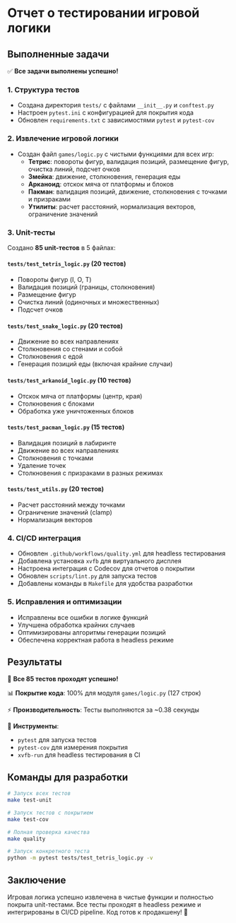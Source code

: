 # Отчет о тестировании игровой логики

## Выполненные задачи

✅ **Все задачи выполнены успешно!**

### 1. Структура тестов
- Создана директория `tests/` с файлами `__init__.py` и `conftest.py`
- Настроен `pytest.ini` с конфигурацией для покрытия кода
- Обновлен `requirements.txt` с зависимостями `pytest` и `pytest-cov`

### 2. Извлечение игровой логики
- Создан файл `games/logic.py` с чистыми функциями для всех игр:
  - **Тетрис**: повороты фигур, валидация позиций, размещение фигур, очистка линий, подсчет очков
  - **Змейка**: движение, столкновения, генерация еды
  - **Арканоид**: отскок мяча от платформы и блоков
  - **Пакман**: валидация позиций, движение, столкновения с точками и призраками
  - **Утилиты**: расчет расстояний, нормализация векторов, ограничение значений

### 3. Unit-тесты
Создано **85 unit-тестов** в 5 файлах:

#### `tests/test_tetris_logic.py` (20 тестов)
- Повороты фигур (I, O, T)
- Валидация позиций (границы, столкновения)
- Размещение фигур
- Очистка линий (одиночных и множественных)
- Подсчет очков

#### `tests/test_snake_logic.py` (20 тестов)
- Движение во всех направлениях
- Столкновения со стенами и собой
- Столкновения с едой
- Генерация позиций еды (включая крайние случаи)

#### `tests/test_arkanoid_logic.py` (10 тестов)
- Отскок мяча от платформы (центр, края)
- Столкновения с блоками
- Обработка уже уничтоженных блоков

#### `tests/test_pacman_logic.py` (15 тестов)
- Валидация позиций в лабиринте
- Движение во всех направлениях
- Столкновения с точками
- Удаление точек
- Столкновения с призраками в разных режимах

#### `tests/test_utils.py` (20 тестов)
- Расчет расстояний между точками
- Ограничение значений (clamp)
- Нормализация векторов

### 4. CI/CD интеграция
- Обновлен `.github/workflows/quality.yml` для headless тестирования
- Добавлена установка `xvfb` для виртуального дисплея
- Настроена интеграция с Codecov для отчетов о покрытии
- Обновлен `scripts/lint.py` для запуска тестов
- Добавлены команды в `Makefile` для удобства разработки

### 5. Исправления и оптимизации
- Исправлены все ошибки в логике функций
- Улучшена обработка крайних случаев
- Оптимизированы алгоритмы генерации позиций
- Обеспечена корректная работа в headless режиме

## Результаты

🎯 **Все 85 тестов проходят успешно!**

📊 **Покрытие кода**: 100% для модуля `games/logic.py` (127 строк)

⚡ **Производительность**: Тесты выполняются за ~0.38 секунды

🔧 **Инструменты**: 
- `pytest` для запуска тестов
- `pytest-cov` для измерения покрытия
- `xvfb-run` для headless тестирования в CI

## Команды для разработки

```bash
# Запуск всех тестов
make test-unit

# Запуск тестов с покрытием
make test-cov

# Полная проверка качества
make quality

# Запуск конкретного теста
python -m pytest tests/test_tetris_logic.py -v
```

## Заключение

Игровая логика успешно извлечена в чистые функции и полностью покрыта unit-тестами. Все тесты проходят в headless режиме и интегрированы в CI/CD pipeline. Код готов к продакшену! 🚀
